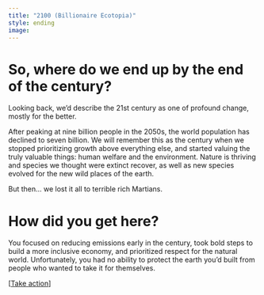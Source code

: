 ```yaml
---
title: "2100 (Billionaire Ecotopia)"
style: ending
image: 
---
```


# So, where do we end up by the end of the century?

Looking back, we’d describe the 21st century as one of profound change, mostly for the better.

After peaking at nine billion people in the 2050s, the world population has declined to seven billion. We will remember this as the century when we stopped prioritizing growth above everything else, and started valuing the truly valuable things: human welfare and the environment. Nature is thriving and species we thought were extinct recover, as well as new species evolved for the new wild places of the earth.

But then… we lost it all to terrible rich Martians.

# How did you get here?

You focused on reducing emissions early in the century, took bold steps to build a more inclusive economy, and prioritized respect for the natural world. Unfortunately, you had no ability to protect the earth you’d built from people who wanted to take it for themselves.

[[Take action](#2d51dmb)]
